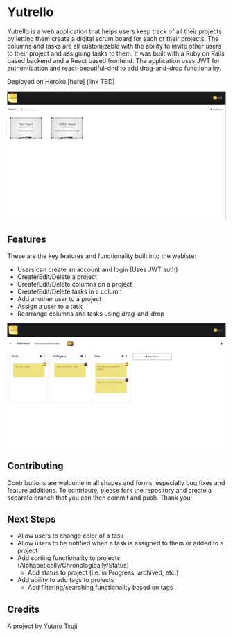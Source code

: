 # Yutrello

Yutrello is a web application that helps users keep track of all their projects by letting them create a digital scrum board for each of their projects. The columns and tasks are all customizable with the ability to invite other users to their project and assigning tasks to them. It was built with a Ruby on Rails based backend and a React based frontend. The application uses JWT for authentication and react-beautiful-dnd to add drag-and-drop functionality.

Deployed on Heroku [here] (link TBD) 

![Main Page](scrum-board-frontend/src/assets/screenshots/mainPage.png)

## Features
These are the key features and functionality  built into the webiste:
* Users can create an account and login (Uses JWT auth)
* Create/Edit/Delete a project
* Create/Edit/Delete columns on a project
* Create/Edit/Delete tasks in a column
* Add another user to a project
* Assign a user to a task
* Rearrange columns and tasks using drag-and-drop

![Show Project Page](scrum-board-frontend/src/assets/screenshots/projectPage.png)

## Contributing
Contributions are welcome in all shapes and forms, especially bug fixes and feature additions.
To contribute, please fork the repository and create a separate branch that you can then commit and push.
Thank you!

## Next Steps
* Allow users to change color of a task
* Allow users to be notified when a task is assigned to them or added to a project
* Add sorting functionality to projects (Alphabetically/Chronologically/Status)
  * Add status to project (i.e. in Progress, archived, etc.)
* Add ability to add tags to projects
  * Add filtering/searching functionailty based on tags

## Credits
A project by [Yutaro Tsuji](https://github.com/ytsuji27)